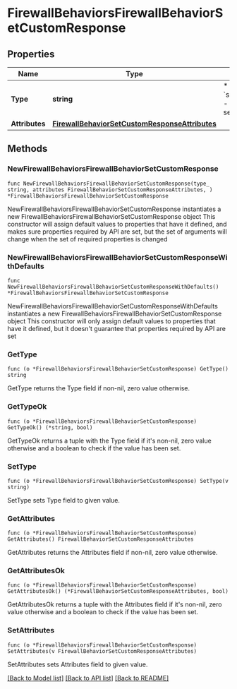 # FirewallBehaviorsFirewallBehaviorSetCustomResponse

## Properties

Name | Type | Description | Notes
------------ | ------------- | ------------- | -------------
**Type** | **string** | * &#x60;set_custom_response&#x60; - set_custom_response | 
**Attributes** | [**FirewallBehaviorSetCustomResponseAttributes**](FirewallBehaviorSetCustomResponseAttributes.md) |  | 

## Methods

### NewFirewallBehaviorsFirewallBehaviorSetCustomResponse

`func NewFirewallBehaviorsFirewallBehaviorSetCustomResponse(type_ string, attributes FirewallBehaviorSetCustomResponseAttributes, ) *FirewallBehaviorsFirewallBehaviorSetCustomResponse`

NewFirewallBehaviorsFirewallBehaviorSetCustomResponse instantiates a new FirewallBehaviorsFirewallBehaviorSetCustomResponse object
This constructor will assign default values to properties that have it defined,
and makes sure properties required by API are set, but the set of arguments
will change when the set of required properties is changed

### NewFirewallBehaviorsFirewallBehaviorSetCustomResponseWithDefaults

`func NewFirewallBehaviorsFirewallBehaviorSetCustomResponseWithDefaults() *FirewallBehaviorsFirewallBehaviorSetCustomResponse`

NewFirewallBehaviorsFirewallBehaviorSetCustomResponseWithDefaults instantiates a new FirewallBehaviorsFirewallBehaviorSetCustomResponse object
This constructor will only assign default values to properties that have it defined,
but it doesn't guarantee that properties required by API are set

### GetType

`func (o *FirewallBehaviorsFirewallBehaviorSetCustomResponse) GetType() string`

GetType returns the Type field if non-nil, zero value otherwise.

### GetTypeOk

`func (o *FirewallBehaviorsFirewallBehaviorSetCustomResponse) GetTypeOk() (*string, bool)`

GetTypeOk returns a tuple with the Type field if it's non-nil, zero value otherwise
and a boolean to check if the value has been set.

### SetType

`func (o *FirewallBehaviorsFirewallBehaviorSetCustomResponse) SetType(v string)`

SetType sets Type field to given value.


### GetAttributes

`func (o *FirewallBehaviorsFirewallBehaviorSetCustomResponse) GetAttributes() FirewallBehaviorSetCustomResponseAttributes`

GetAttributes returns the Attributes field if non-nil, zero value otherwise.

### GetAttributesOk

`func (o *FirewallBehaviorsFirewallBehaviorSetCustomResponse) GetAttributesOk() (*FirewallBehaviorSetCustomResponseAttributes, bool)`

GetAttributesOk returns a tuple with the Attributes field if it's non-nil, zero value otherwise
and a boolean to check if the value has been set.

### SetAttributes

`func (o *FirewallBehaviorsFirewallBehaviorSetCustomResponse) SetAttributes(v FirewallBehaviorSetCustomResponseAttributes)`

SetAttributes sets Attributes field to given value.



[[Back to Model list]](../README.md#documentation-for-models) [[Back to API list]](../README.md#documentation-for-api-endpoints) [[Back to README]](../README.md)


